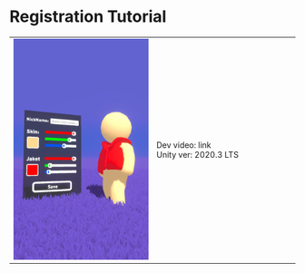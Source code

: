 # Registration Tutorial
<table>
    <tr>
        <td>
            <img src="Screens/Screenshot_1.png" alt="">
        </td>
        <td width="50%">
            Dev video: link<br>
            Unity ver: 2020.3 LTS<br>
        </td>
    </tr>
</table> 
